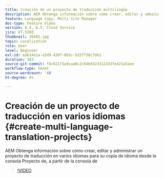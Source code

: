 ```yaml
---
title: Creación de un proyecto de traducción multilingüe
description: AEM Obtenga información sobre cómo crear, editar y administrar un proyecto de traducción en varios idiomas para su copia de idioma desde la consola Proyecto de, a partir de la consola de
feature: Language Copy, Multi Site Manager
doc-type: Feature Video
version: 6.4, 6.5, Cloud Service
jira: KT-5368
thumbnail: 36485.jpg
topic: Localization
role: User
level: Beginner
exl-id: eab14e1a-a3d9-420f-8b5c-5d37f30c79b1
duration: 343
source-git-commit: f4c621f3a9caa8c2c64b8323312343fe421a5aee
workflow-type: tm+mt
source-wordcount: '48'
ht-degree: 0%

---
```


# Creación de un proyecto de traducción en varios idiomas {#create-multi-language-translation-projects}

AEM Obtenga información sobre cómo crear, editar y administrar un proyecto de traducción en varios idiomas para su copia de idioma desde la consola Proyecto de, a partir de la consola de

>[!VIDEO](https://video.tv.adobe.com/v/36485?quality=12&learn=on)
